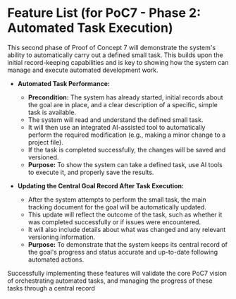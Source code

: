 # Feature List (for PoC7 - Phase 2: Automated Task Execution)

This second phase of Proof of Concept 7 will demonstrate the system's ability to automatically carry out a defined small task. This builds upon the initial record-keeping capabilities and is key to showing how the system can manage and execute automated development work.

* **Automated Task Performance:**
    * **Precondition:** The system has already started, initial records about the goal are in place, and a clear description of a specific, simple task is available.
    * The system will read and understand the defined small task.
    * It will then use an integrated AI-assisted tool to automatically perform the required modification (e.g., making a minor change to a project file).
    * If the task is completed successfully, the changes will be saved and versioned.
    * **Purpose:** To show the system can take a defined task, use AI tools to execute it, and properly save the results.

* **Updating the Central Goal Record After Task Execution:**
    * After the system attempts to perform the small task, the main tracking document for the goal will be automatically updated.
    * This update will reflect the outcome of the task, such as whether it was completed successfully or if issues were encountered.
    * It will also include details about what was changed and any relevant versioning information.
    * **Purpose:** To demonstrate that the system keeps its central record of the goal's progress and status accurate and up-to-date following automated actions.

Successfully implementing these features will validate the core PoC7 vision of orchestrating automated tasks, and managing the progress of these tasks through a central record